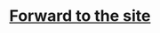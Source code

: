 <html>
	<head>
		<title>Welcome</title>
	</head>
	<body>
		<h1> <a href="fantastic_4/home.html">Forward to the site</a></h1>
	</body>
	</html>
